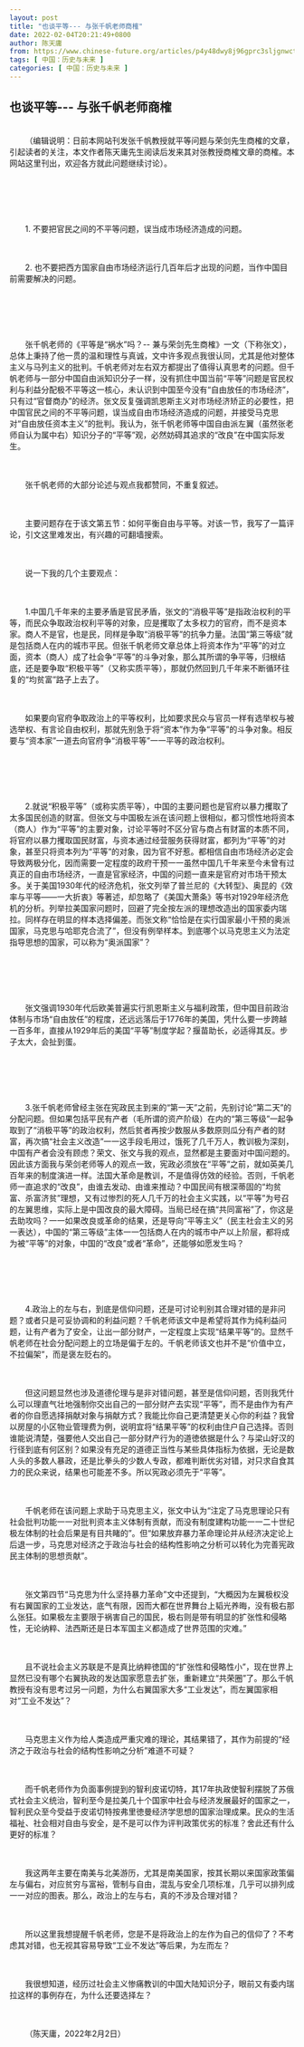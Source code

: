 ```yaml
---
layout: post
title: "也谈平等--- 与张千帆老师商榷"
date: 2022-02-04T20:21:49+0800
author: 陈天庸
from: https://www.chinese-future.org/articles/p4y48dwy8j96gprc3sljgnwcte8kzm
tags: [ 中国：历史与未来 ]
categories: [ 中国：历史与未来 ]
---
```


<article class="BlogItem hentry category- author- post-type-text has-categories has-comments" data-item-id="61fd19cf68c33122f333805c" id="post-61fd19cf68c33122f333805c">
 <h1 class="BlogItem-title" data-content-field="title">
  也谈平等--- 与张千帆老师商榷
 </h1>
 <div class="sqs-layout sqs-grid-12 columns-12" data-layout-label="Post Body" data-type="item" data-updated-on="1643977274640" id="item-61fd19cf68c33122f333805c">
  <div class="row sqs-row">
   <div class="col sqs-col-12 span-12">
    <div class="sqs-block html-block sqs-block-html" data-block-type="2" id="block-3ffda78735f3a7917eef">
     <div class="sqs-block-content">
      <p class="" style="white-space:pre-wrap;">
       （编辑说明：日前本网站刊发张千帆教授就平等问题与荣剑先生商榷的文章，引起读者的关注，本文作者陈天庸先生阅读后发来其对张教授商榷文章的商榷。本网站这里刊出，欢迎各方就此问题继续讨论）。
      </p>
      <p class="" style="white-space:pre-wrap;">
      </p>
      <p class="" style="white-space:pre-wrap;">
       1. 不要把官民之间的不平等问题，误当成市场经济造成的问题。
      </p>
      <p class="" style="white-space:pre-wrap;">
       2. 也不要把西方国家自由市场经济运行几百年后才出现的问题，当作中国目前需要解决的问题。
      </p>
      <p class="" style="white-space:pre-wrap;">
      </p>
      <p class="" style="white-space:pre-wrap;">
       张千帆老师的《平等是“祸水”吗？-- 兼与荣剑先生商榷》一文（下称张文），总体上秉持了他一贯的温和理性与真诚，文中许多观点我很认同，尤其是他对整体主义与马列主义的批判。千帆老师对左右双方都提出了值得认真思考的问题。但千帆老师与一部分中国自由派知识分子一样，没有抓住中国当前“平等”问题是官民权利与利益分配极不平等这一核心，未认识到中国至今没有“自由放任的市场经济”，只有过“官督商办”的经济。张文反复强调凯恩斯主义对市场经济矫正的必要性，把中国官民之间的不平等问题，误当成自由市场经济造成的问题，并接受马克思对“自由放任资本主义”的批判。我认为，张千帆老师等中国自由派左翼（虽然张老师自认为属中右）知识分子的“平等”观，必然妨碍其追求的“改良”在中国实际发生。
      </p>
      <p class="" style="white-space:pre-wrap;">
       张千帆老师的大部分论述与观点我都赞同，不重复叙述。
      </p>
      <p class="" style="white-space:pre-wrap;">
       主要问题存在于该文第五节：如何平衡自由与平等。对该一节，我写了一篇评论，引文这里难发出，有兴趣的可翻墙搜索。
      </p>
      <p class="" style="white-space:pre-wrap;">
       说一下我的几个主要观点：
      </p>
      <p class="" style="white-space:pre-wrap;">
       1.中国几千年来的主要矛盾是官民矛盾，张文的“消极平等”是指政治权利的平等，而民众争取政治权利平等的对象，应是攫取了太多权力的官府，而不是资本家。商人不是官，也是民，同样是争取“消极平等”的抗争力量。法国“第三等级”就是包括商人在内的城市平民。但张千帆老师文章总体上将资本作为“平等”的对立面，资本（商人）成了社会争“平等”的斗争对象，那么其所谓的争平等，归根结底，还是要争取“积极平等”（又称实质平等），那就仍然回到几千年来不断循环往复的“均贫富”路子上去了。
      </p>
      <p class="" style="white-space:pre-wrap;">
       如果要向官府争取政治上的平等权利，比如要求民众与官员一样有选举权与被选举权、有言论自由权利，那就先别急于将“资本”作为争“平等”的斗争对象。相反要与“资本家”一道去向官府争“消极平等”一一平等的政治权利。
      </p>
      <p class="" style="white-space:pre-wrap;">
      </p>
      <p class="" style="white-space:pre-wrap;">
       2.就说“积极平等”（或称实质平等），中国的主要问题也是官府以暴力攫取了太多国民创造的财富。但张文与中国极左派在该问题上很相似，都习惯性地将资本（商人）作为“平等”的主要对象，讨论平等时不区分官与商占有财富的本质不同，将官府以暴力攫取国民财富，与资本通过经营服务获得财富，都列为“平等”的对象，甚至只将资本列为“平等”的对象，因为官不好惹。都相信自由市场经济必定会导致两极分化，因而需要一定程度的政府干预一一虽然中国几千年来至今未曾有过真正的自由市场经济，一直是官家经济，中国的问题一直来是官府对市场干预太多。关于美国1930年代的经济危机，张文列举了普兰尼的《大转型》、奥昆的《效率与平等——一大折衷》等著述，却忽略了《美国大萧条》等书对1929年经济危机的分析。列举拉美国家问题时，回避了完全按左派的理想改造出的国家委内瑞拉。同样存在明显的样本选择偏差。而张文称“恰恰是在实行国家最小干预的奥派国家，马克思与哈耶克合流了”，但没有例举样本。到底哪个以马克思主义为法定指导思想的国家，可以称为“奥派国家”？
      </p>
      <p class="" style="white-space:pre-wrap;">
      </p>
      <p class="" style="white-space:pre-wrap;">
       张文强调1930年代后欧美普遍实行凯恩斯主义与福利政策，但中国目前政治体制与市场“自由放任”的程度，还远远落后于1776年的美国，凭什么要一步跨越一百多年，直接从1929年后的美国“平等”制度学起？揠苗助长，必适得其反。步子太大，会扯到蛋。
      </p>
      <p class="" style="white-space:pre-wrap;">
      </p>
      <p class="" style="white-space:pre-wrap;">
       3.张千帆老师曾经主张在宪政民主到来的“第一天”之前，先别讨论“第二天”的分配问题。但如果包括平民有产者（毛所谓的资产阶级）在内的“第三等级”一起争取到了“消极平等”的政治权利，然后贫者再按少数服从多数原则瓜分有产者的财富，再次搞“社会主义改造”一一这手段毛用过，饿死了几千万人，教训极为深刻，中国有产者会没有顾虑？荣文、张文与我的观点，显然都是主要面对中国问题的。因此该方面我与荣剑老师等人的观点一致，宪政必须放在“平等”之前，就如英美几百年来的制度演进一样。法国大革命是教训，不是值得仿效的经验。否则，千帆老师一直追求的“改良”，由谁去发动、由谁来推动？中国民间有根深蒂固的“均贫富、杀富济贫”理想，又有过惨烈的死人几千万的社会主义实践，以“平等”为号召的左翼思维，实际上是中国改良的最大障碍。当局已经在搞“共同富裕”了，你这是去助攻吗？一一如果改良或革命的结果，还是导向“平等主义”（民主社会主义的另一表达），中国的“第三等级”主体一一包括商人在内的城市中产以上阶层，都将成为被“平等”的对象，中国的“改良”或者“革命”，还能够如愿发生吗？
      </p>
      <p class="" style="white-space:pre-wrap;">
      </p>
      <p class="" style="white-space:pre-wrap;">
       4.政治上的左与右，到底是信仰问题，还是可讨论判别其合理对错的是非问题？或者只是可妥协调和的利益问题？千帆老师该文中是希望将其作为纯利益问题，让有产者为了安全，让出一部分财产，一定程度上实现“结果平等”的。显然千帆老师在社会分配问题上的立场是偏于左的。千帆老师该文也并不是“价值中立，不拉偏架”，而是褒左贬右的。
      </p>
      <p class="" style="white-space:pre-wrap;">
       但这问题显然也涉及道德伦理与是非对错问题，甚至是信仰问题，否则我凭什么可以理直气壮地强制你交出自己的一部分财产去实现“平等”，而不是由作为有产者的你自愿选择捐献对象与捐献方式？我能比你自己更清楚更关心你的利益？我曾以房屋的小区物业管理费为例，说明宜将“结果平等”的权利由住户自己选择。否则谁能说清楚，强要他人交出自己一部分财产行为的道徳依据是什么？与梁山好汉的行径到底有何区别？如果没有充足的道德正当性与某些具体指标为依据，无论是数人头的多数人暴政，还是比拳头的少数人专政，都难判断优劣对错，对只求自食其力的民众来说，结果也可能差不多。所以宪政必须先于“平等”。
      </p>
      <p class="" style="white-space:pre-wrap;">
       千帆老师在该问题上求助于马克思主义，张文中认为“注定了马克思理论只有社会批判功能一一对批判资本主义体制有贡献，而没有制度建构功能一一二十世纪极左体制的社会后果是有目共睹的”。但“如果放弃暴力革命理论并从经济决定论上后退一步，马克思对经济之于政治与社会的结构性影响之分析可以转化为完善宪政民主体制的思想贡献”。
      </p>
      <p class="" style="white-space:pre-wrap;">
       张文第四节“马克思为什么坚持暴力革命”文中还提到，“大概因为左翼极权没有右翼国家的工业发达，底气有限，因而大都在世界舞台上韬光养晦，没有极右那么张狂。如果极左主要限于祸害自己的国民，极右则是带有明显的扩张性和侵略性，无论纳粹、法西斯还是日本军国主义都造成了世界范围的灾难。”
      </p>
      <p class="" style="white-space:pre-wrap;">
       且不说社会主义苏联是不是真比纳粹徳国的“扩张性和侵略性小”，现在世界上显然已没有哪个右翼执政的发达国家愿意去扩张，重新建立“共荣圈”了。那么千帆教授有没有思考过另一问题，为什么右翼国家大多“工业发达”，而左翼国家相对“工业不发达”？
      </p>
      <p class="" style="white-space:pre-wrap;">
       马克思主义作为给人类造成严重灾难的理论，其结果错了，其作为前提的“经济之于政治与社会的结构性影响之分析”难道不可疑？
      </p>
      <p class="" style="white-space:pre-wrap;">
       而千帆老师作为负面事例提到的智利皮诺切特，其17年执政使智利摆脱了苏俄式社会主义统治，智利至今是拉美几十个国家中社会与经济发展最好的国家之一，智利民众至今受益于皮诺切特按弗里徳曼经济学思想的国家治理成果。民众的生活福𧘲、社会相对自由与安全，是不是可以作为评判政策优劣的标准？舍此还有什么更好的标准？
      </p>
      <p class="" style="white-space:pre-wrap;">
       我这两年主要在南美与北美游历，尤其是南美国家，按其长期以来国家政策偏左与偏右，对应贫穷与富裕，管制与自由，混乱与安全几项标准，几乎可以排列成一一对应的图表。那么，政治上的左与右，真的不涉及合理对错？
      </p>
      <p class="" style="white-space:pre-wrap;">
       所以这里我想提醒千帆老师，您是不是将政治上的左作为自己的信仰了？不考虑其对错，也无视其容易导致“工业不发达”等后果，为左而左？
      </p>
      <p class="" style="white-space:pre-wrap;">
       我很想知道，经历过社会主义惨痛教训的中国大陆知识分子，眼前又有委内瑞拉这样的事例存在，为什么还要选择左？
      </p>
      <p class="" style="white-space:pre-wrap;">
       （陈天庸，2022年2月2日）
      </p>
     </div>
    </div>
   </div>
  </div>
 </div>
 <section class="BlogItem-comments" id="comments-61fd19cf68c33122f333805c">
 </section>
</article>


